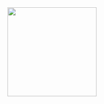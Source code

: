 <div style="text-align:center;">

<a href="https://kali2005-star.github.io/codsoft/" target="_blank">
    <img src="https://img.shields.io/badge/Launch-Web_App-brightgreen" width="200">
</a>
</div>
